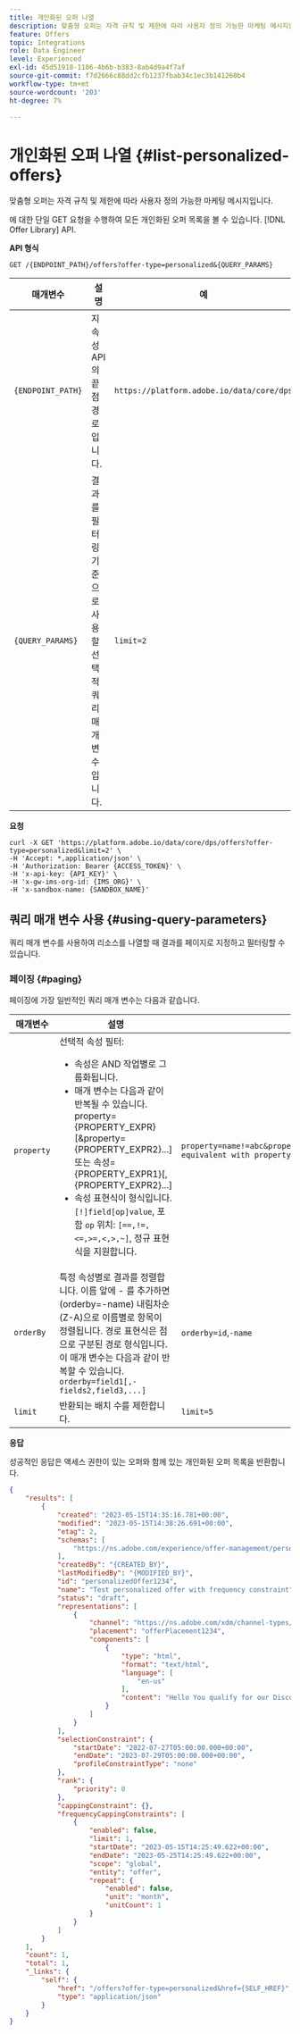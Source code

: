 ```yaml
---
title: 개인화된 오퍼 나열
description: 맞춤형 오퍼는 자격 규칙 및 제한에 따라 사용자 정의 가능한 마케팅 메시지입니다.
feature: Offers
topic: Integrations
role: Data Engineer
level: Experienced
exl-id: 45d51918-1106-4b6b-b383-8ab4d9a4f7af
source-git-commit: f7d2666c88dd2cfb1237fbab34c1ec3b141260b4
workflow-type: tm+mt
source-wordcount: '203'
ht-degree: 7%

---
```


# 개인화된 오퍼 나열 {#list-personalized-offers}

맞춤형 오퍼는 자격 규칙 및 제한에 따라 사용자 정의 가능한 마케팅 메시지입니다.

에 대한 단일 GET 요청을 수행하여 모든 개인화된 오퍼 목록을 볼 수 있습니다. [!DNL Offer Library] API.

**API 형식**

```http
GET /{ENDPOINT_PATH}/offers?offer-type=personalized&{QUERY_PARAMS}
```

| 매개변수 | 설명 | 예 |
| --------- | ----------- | ------- |
| `{ENDPOINT_PATH}` | 지속성 API의 끝점 경로입니다. | `https://platform.adobe.io/data/core/dps` |
| `{QUERY_PARAMS}` | 결과를 필터링 기준으로 사용할 선택적 쿼리 매개 변수입니다. | `limit=2` |

**요청**

```shell
curl -X GET 'https://platform.adobe.io/data/core/dps/offers?offer-type=personalized&limit=2' \
-H 'Accept: *,application/json' \
-H 'Authorization: Bearer {ACCESS_TOKEN}' \
-H 'x-api-key: {API_KEY}' \
-H 'x-gw-ims-org-id: {IMS_ORG}' \
-H 'x-sandbox-name: {SANDBOX_NAME}'
```

## 쿼리 매개 변수 사용 {#using-query-parameters}

쿼리 매개 변수를 사용하여 리소스를 나열할 때 결과를 페이지로 지정하고 필터링할 수 있습니다.

### 페이징 {#paging}

페이징에 가장 일반적인 쿼리 매개 변수는 다음과 같습니다.

| 매개변수 | 설명 | 예 |
| --------- | ----------- | ------- |
| `property` | 선택적 속성 필터: <ul><li>속성은 AND 작업별로 그룹화됩니다.</li><li>매개 변수는 다음과 같이 반복될 수 있습니다. property={PROPERTY_EXPR}[&amp;property={PROPERTY_EXPR2}...] 또는 속성={PROPERTY_EXPR1}[,{PROPERTY_EXPR2}...]</li><li>속성 표현식이 형식입니다. `[!]field[op]value`, 포함 `op` 위치: `[==,!=,<=,>=,<,>,~]`, 정규 표현식을 지원합니다.</li></ul> | `property=name!=abc&property=id~.*1234.*&property=description equivalent with property=name!=abc,id~.*1234.*,description.` |
| `orderBy` | 특정 속성별로 결과를 정렬합니다. 이름 앞에 - 를 추가하면 (orderby=-name) 내림차순 (Z-A)으로 이름별로 항목이 정렬됩니다. 경로 표현식은 점으로 구분된 경로 형식입니다. 이 매개 변수는 다음과 같이 반복할 수 있습니다. `orderby=field1[,-fields2,field3,...]` | `orderby=id`,`-name` |
| `limit` | 반환되는 배치 수를 제한합니다. | `limit=5` |

**응답**

성공적인 응답은 액세스 권한이 있는 오퍼와 함께 있는 개인화된 오퍼 목록을 반환합니다.

```json
{
    "results": [
        {
            "created": "2023-05-15T14:35:16.781+00:00",
            "modified": "2023-05-15T14:38:26.691+00:00",
            "etag": 2,
            "schemas": [
                "https://ns.adobe.com/experience/offer-management/personalized-offer;version=0.15"
            ],
            "createdBy": "{CREATED_BY}",
            "lastModifiedBy": "{MODIFIED_BY}",
            "id": "personalizedOffer1234",
            "name": "Test personalized offer with frequency constraint",
            "status": "draft",
            "representations": [
                {
                    "channel": "https://ns.adobe.com/xdm/channel-types/web",
                    "placement": "offerPlacement1234",
                    "components": [
                        {
                            "type": "html",
                            "format": "text/html",
                            "language": [
                                "en-us"
                            ],
                            "content": "Hello You qualify for our Discount of 60%"
                        }
                    ]
                }
            ],
            "selectionConstraint": {
                "startDate": "2022-07-27T05:00:00.000+00:00",
                "endDate": "2023-07-29T05:00:00.000+00:00",
                "profileConstraintType": "none"
            },
            "rank": {
                "priority": 0
            },
            "cappingConstraint": {},
            "frequencyCappingConstraints": [
                {
                    "enabled": false,
                    "limit": 1,
                    "startDate": "2023-05-15T14:25:49.622+00:00",
                    "endDate": "2023-05-25T14:25:49.622+00:00",
                    "scope": "global",
                    "entity": "offer",
                    "repeat": {
                        "enabled": false,
                        "unit": "month",
                        "unitCount": 1
                    }
                }
            ]
        }
    ],
    "count": 1,
    "total": 1,
    "_links": {
        "self": {
            "href": "/offers?offer-type=personalized&href={SELF_HREF}",
            "type": "application/json"
        }
    }
}
```
